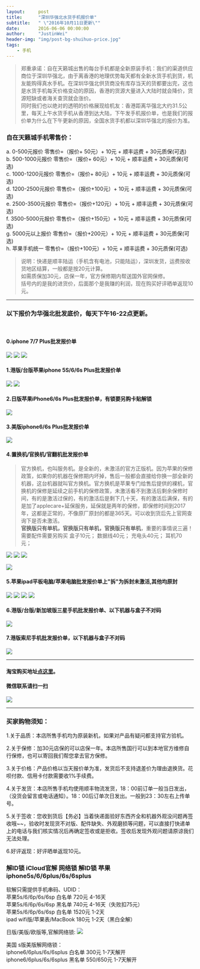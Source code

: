 ```yaml
---
layout:     post
title:      "深圳华强北水货手机报价单"
subtitle:   " \"2016年10月11日更新\""
date:       2016-06-06 00:00:00
author:     "JustinWei"
header-img: "img/post-bg-shuihuo-price.jpg"
tags:
    - 手机
---
```


> 郑重承诺：自在天籁城出售的每台手机都是全新原装手机：我们的渠道供应商位于深圳华强北，由于离香港的地理优势每天都有全新水货手机到货，机友能购得真水手机。在深圳华强北供货商没有库存当天的货都要出完，这也是水货手机每天价格变动的原因，香港的货源大量进入大陆时就会降价，货源短缺或者海关查货就会涨价。  
> 同时我们也以绝对的透明的价格展现给机友：香港距离华强北大约31.5公里，每天上午水货手机从香港到达大陆，下午发手机报价单，也是我们的报价单为什么在下午更新的原因，全国水货手机都以深圳华强北的报价为准。

### 自在天籁城手机零售价：
a. 0-500元报价		零售价=（报价+ 50元）+ 10元 + 顺丰运费 + 30元质保(可选)  
b. 500-1000元报价	零售价=（报价+ 60元）+ 10元 + 顺丰运费 + 30元质保(可选)  
c. 1000-1200元报价	零售价=（报价+ 80元）+ 10元 + 顺丰运费 + 30元质保(可选)  
d. 1200-2500元报价	零售价=（报价+100元）+ 10元 + 顺丰运费 + 30元质保(可选)  
e. 2500-3500元报价	零售价=（报价+120元）+ 10元 + 顺丰运费 + 30元质保(可选)  
f. 3500-5000元报价	零售价=（报价+150元）+ 10元 + 顺丰运费 + 30元质保(可选)  
g. 5000元以上报价	零售价=（报价+200元）+ 10元 + 顺丰运费 + 30元质保(可选)  
h. 苹果手机统一		零售价=（报价+100元）+ 10元 + 顺丰运费 + 30元质保(可选)  

> 说明：快递是顺丰陆运（手机含有电池，只能陆运），深圳发货，运费按收货地区结算，一般都是按20元计算。  
> 如需质保加30元，店保一年，官方保修期内帮送国外官网保修。  
> 括号内的是我的进货价，后面那个是我赚的利润，现在购买好评晒单返现10元。


--------


### 以下报价为华强北批发底价，每天下午16-22点更新。
﻿

#### 0.iphone 7/7 Plus批发报价单
![](/img/in-post/post-bg-shuihuo-price/0-1.hk-iphone7.png)
![](/img/in-post/post-bg-shuihuo-price/0-2.us-iphone7.png)
![](/img/in-post/post-bg-shuihuo-price/0-3.jp-iphone7.png)


#### 1.港版/台版苹果iphone 5S/6/6s Plus批发报价单
![](/img/in-post/post-bg-shuihuo-price/1-1.hk-iphone.png)
![](/img/in-post/post-bg-shuihuo-price/1-2.hk-i-watch.png)

#### 2.日版苹果iPhone6/6s Plus批发报价单，有锁要另购卡贴解锁
![](/img/in-post/post-bg-shuihuo-price/2-1.jp-iPhone.png)

#### 3.美版iphone6/6s Plus批发报价单
![](/img/in-post/post-bg-shuihuo-price/3.us-iPhone.png)

#### 4.置换机/官换机/官翻机批发报价单
> 官方换机，也叫服务机。是全新的，未激活的官方正版机。因为苹果的保修政策，如果你的机器在保修期内坏掉，售后一般都会直接给你换一部全新的机器，这台机器就叫官方换机。官方换机是苹果专门给售后提供的裸机，官换机的保修是延续之前手机的保修政策，未激活看不到激活后剩余保修时间，有的是激活过保的，有的激活后是剩下几十天，有的激活后满保，有的是加了applecare+延保服务，延保就是两年的保修，即保修时间到2017年，这都是正常的，不像原厂原封的都是365天。可以收到货后先上官网查询下是否未激活。  
> **官换版只有单机，官换版只有单机，官换版只有单机**，重要的事情说三遍！  
> 需要配件需要另购买 盒子10元； 数据线40元；  充电头40元； 耳机70 元；


![](/img/in-post/post-bg-shuihuo-price/4-1.official_replacement-iPhone.png)
![](/img/in-post/post-bg-shuihuo-price/4-2.cn-official_replacement-iPhone.png)
![](/img/in-post/post-bg-shuihuo-price/4-3.official_turning_machine-iPhone.png)

![](/img/in-post/post-bg-shuihuo-price/network-iPhone.png)

#### 5.苹果ipad平板电脑/苹果电脑批发报价单上"拆"为拆封未激活,其他均原封
![](/img/in-post/post-bg-shuihuo-price/5-1.ipad-1.png)
![](/img/in-post/post-bg-shuihuo-price/5-2.ipad-2.png)
![](/img/in-post/post-bg-shuihuo-price/5-3.mac.png)
![](/img/in-post/post-bg-shuihuo-price/5-4.ipod.png)

#### 6.港版/台版/新加坡版三星手机批发报价单、以下机器与盒子不对码
![](/img/in-post/post-bg-shuihuo-price/6.samsung.png)

#### 7.港版索尼手机批发报价单，以下机器与盒子不对码
![](/img/in-post/post-bg-shuihuo-price/7.sony.png)


--------


#### 淘宝购买地址[点这里](https://item.taobao.com/item.htm?id=535369074749 "淘宝下单")。

#### 微信联系请扫一扫  
![](/img/THE-TILC.jpg)

--------


### 买家购物须知：

  1.关于品质：本店所售手机均为原装新机，如果对产品有疑问都支持官方验机。

  2.关于保修：加30元店保的可以店保一年。本店所售国行可以到本地官方维修自行保修，也可以寄回我们帮您拿去官方保修。

  3.关于价格：产品价格以当天报价单为准，发货后不支持退差价为理由退换货。花呗付款、信用卡付款需要收1%手续费。

  4.关于发货：本店所售手机均使用顺丰物流发货，18：00前订单一般当日发出，（没货会留言或电话通知）。18：00后订单次日发出。一般到23：30左右上传单号。

  5.关于签收：您收到货后【务必】当着快递面验好东西齐全和机器外观没问题再签收哦~~，验收时发现货不对版、配件缺失、外观磨损等问题，可以直接打快递单上的电话与我们核实情况后再确定签收或是拒收。签收后发现外观问题请原谅我们无法处理。

  6.好评返现：好评晒单返现10元。


### 解ID锁 iCloud官解 网络锁 解ID锁 苹果iphone5s/6/6plus/6s/6splus
软解只需提供手机串码、UDID：   
苹果5s/6/6p/6s/6sp   白名单   720元     4-16天  
苹果5s/6/6p/6s/6sp   黑名单   740元     4-16天（失败扣75元）   
苹果5s/6/6p/6s/6sp   白名单   1520元    1-2天  
ipad wifi版/苹果表/MacBook   180元    1-2天（黑白全解）

日版/美版/欧版等,官解网络锁:
![](/img/in-post/post-bg-shuihuo-price/iPhone-id-unlock.png)

美国 s版美版解网络锁：  
iphone6/6plus/6s/6splus 白名单   300元        1-7天解开  
iphone6/6plus/6s/6splus 黑名单   550/650元    1-7天解开  
